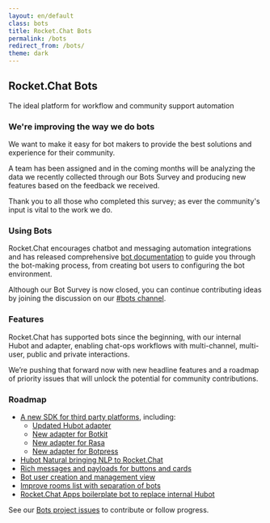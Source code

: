 ```yaml
---
layout: en/default
class: bots
title: Rocket.Chat Bots
permalink: /bots
redirect_from: /bots/
theme: dark
---
```


<div class="space--4"></div>

<section class="container">
  <div class="flex-grid grid--justify-around">
    <div class="col--third">
      <h2 class="display theme_type--dark">Rocket.Chat Bots</h2>
      <p class="display--small theme_type--grey">The ideal platform for workflow and community support automation</p>
    </div>
    <div class="col--third"></div>
  </div>

  <div class="space--2"></div>

  <div class="flex-grid grid--justify-around">
    <div class="col--third">
      <h3 class="display--small theme_type--dark">We're improving the way we do bots</h3>
      <p class="theme_type--grey">We want to make it easy for bot makers to provide the best solutions and experience for their community.</p>
      <p class="theme_type--grey">A team has been assigned and in the coming months will be analyzing the data we recently collected through our Bots Survey and producing new features based on the feedback we received.</p>
      <p class="theme_type--grey">Thank you to all those who completed this survey; as ever the community's input is vital to the work we do.</p>
    </div>
    <div class="col--third">
      <h3 class="display--small theme_type--dark">Using Bots</h3>
      <p class="theme_type--grey">
        Rocket.Chat encourages chatbot and messaging automation integrations and has released comprehensive <a class="button--link" target="_blank" href="//rocket.chat/docs/bots/">bot documentation</a> to guide you through the bot-making process, from creating bot users to configuring the bot environment.
      </p>
      <p class="theme_type--grey">
        Although our Bot Survey is now closed, you can continue contributing ideas by joining the discussion on our <a class="button--link" target="_blank" href="//open.rocket.chat/channel/bots">#bots channel</a>.
      </p>
    </div>
  </div>

  <div class="flex-grid grid--justify-around">
    <div class="col--third">
      <h3 class="display--small theme_type--dark">Features </h3>
      <p class="theme_type--grey">Rocket.Chat has supported bots since the beginning, with our internal Hubot and adapter, enabling chat-ops workflows with multi-channel, multi-user, public and private interactions.</p>
      <p class="theme_type--grey">We’re pushing that forward now with new headline features and a roadmap of priority issues that will unlock the potential for community contributions.</p>
    </div>
    <div class="col--third">
      <h3 class="display--small theme_type--dark">Roadmap</h3>
      <ul class="theme_type--grey list">
        <li>
          <a class="button--link" target="_blank" href="//github.com/RocketChat/Rocket.Chat.js.SDK">A new SDK for third party platforms</a>, including:
          <ul>
            <li><a class="button--link" target="_blank" href="//github.com/RocketChat/hubot-rocketchat/tree/develop">Updated Hubot adapter</a></li>
            <li><a class="button--link" target="_blank" href="//github.com/RocketChat/Rocket.Chat/issues/9937">New adapter for Botkit</a></li>
            <li><a class="button--link" target="_blank" href="//github.com/RocketChat/Rocket.Chat/issues/10457">New adapter for Rasa</a></li>
            <li><a class="button--link" target="_blank" href="//github.com/RocketChat/Rocket.Chat/issues/5772">New adapter for Botpress</a></li>
          </ul>
        </li>
        <li><a class="button--link" target="_blank" href="//github.com/RocketChat/hubot-natural">Hubot Natural bringing NLP to Rocket.Chat</a></li>
        <li><a class="button--link" target="_blank" href="//github.com/RocketChat/Rocket.Chat/issues/6786#issuecomment-381461138">Rich messages and payloads for buttons and cards</a></li>
        <li><a class="button--link" target="_blank" href="//github.com/RocketChat/Rocket.Chat/issues/7125#issuecomment-381473953">Bot user creation and management view</a></li>
        <li><a class="button--link" target="_blank" href="//github.com/RocketChat/Rocket.Chat/issues/10459">Improve rooms list with separation of bots</a></li>
        <li><a class="button--link" target="_blank" href="//github.com/RocketChat/Rocket.Chat/issues/10458">Rocket.Chat Apps boilerplate bot to replace internal Hubot</a></li>
      </ul>
      <p class="theme_type--grey"> See our <a class="button--link" target="_blank" href="https://github.com/RocketChat/Rocket.Chat/projects/16">Bots project issues</a> to contribute or follow progress.</p>
    </div>
  </div>
</section>

